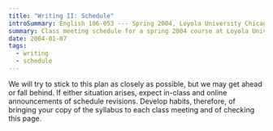 ```yaml
---
title: "Writing II: Schedule"
introSummary: English 106-053 --- Spring 2004, Loyola University Chicago
summary: Class meeting schedule for a spring 2004 course at Loyola University Chicago on writing and composition
date: 2004-01-07
tags:
  - writing
  - schedule
---
```


We will try to stick to this plan as closely as possible, but we may get ahead or fall behind. If either situation arises, expect in-class and online announcements of schedule revisions. Develop habits, therefore, of bringing your copy of the syllabus to each class meeting and of checking this page.
